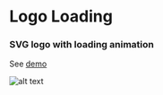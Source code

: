 # Logo Loading
### SVG logo with loading animation
See [demo](https://mrjasonweaver.github.io/logo-loading/)

![alt text](./logo-loading.gif "SVG logo with loading animation")